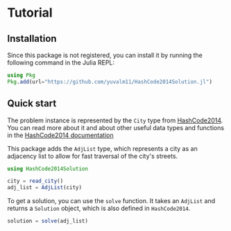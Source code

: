 # Tutorial

## Installation

Since this package is not registered, you can install it by running the following command in the Julia REPL:
```julia
using Pkg
Pkg.add(url="https://github.com/yuvalm11/HashCode2014Solution.jl")
```

## Quick start

The problem instance is represented by the `City` type from [HashCode2014](https://github.com/gdalle/HashCode2014.jl/tree/main). You can read more about it and about other useful data types and functions in the [HashCode2014 documentation](https://gdalle.github.io/HashCode2014.jl/dev/)

This package adds the `AdjList` type, which represents a city as an adjacency list to allow for fast traversal of the city's streets. 

```julia
using HashCode2014Solution

city = read_city()
adj_list = AdjList(city)
```

To get a solution, you can use the `solve` function. It takes an `AdjList` and returns a `Solution` object, which is also defined in `HashCode2014`.

```julia
solution = solve(adj_list)
```

